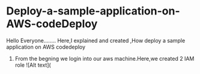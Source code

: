 # Deploy-a-sample-application-on-AWS-codeDeploy
Hello Everyone........
Here,I explained and created ,How deploy a sample application on AWS codedeploy

1. From the begning we login into our aws machine.Here,we created 2 IAM role
   ![Alt text](
